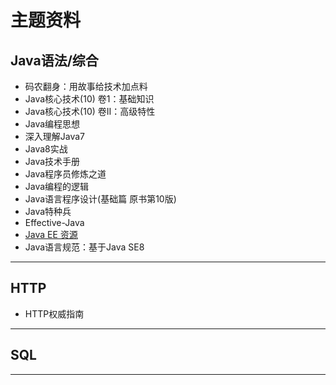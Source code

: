 #   主题资料

##  Java语法/综合
-   码农翻身：用故事给技术加点料
-   Java核心技术(10) 卷1：基础知识
-   Java核心技术(10) 卷Ⅱ：高级特性
-   Java编程思想
-   深入理解Java7
-   Java8实战
-   Java技术手册
-   Java程序员修炼之道
-   Java编程的逻辑
-   Java语言程序设计(基础篇 原书第10版)
-   Java特种兵
-   Effective-Java
-   [Java EE 资源](https://javaee.github.io/)
-   Java语言规范：基于Java SE8

----

##  HTTP
-   HTTP权威指南

----

##  SQL

----